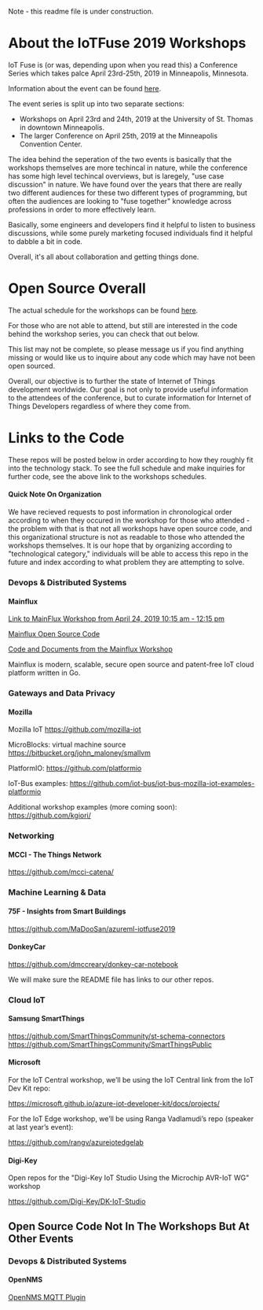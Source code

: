 Note - this readme file is under construction.

# About the IoTFuse 2019 Workshops

IoT Fuse is (or was, depending upon when you read this) a Conference Series which takes palce April 23rd-25th, 2019 in Minneapolis, Minnesota.

Information about the event can be found [here](https://www.iotfuse.com/).

The event series is split up into two separate sections:

  - Workshops on April 23rd and 24th, 2019 at the University of St. Thomas in downtown Minneapolis.
  - The larger Conference on April 25th, 2019 at the Minneapolis Convention Center.
  
The idea behind the seperation of the two events is basically that the workshops themselves are more techincal in nature, while the conference has some high level techincal overviews, but is laregely, "use case discussion" in nature.  We have found over the years that there are really two different audiences for these two different types of programming, but often the audiences are looking to "fuse together" knowledge across professions in order to more effectively learn.

Basically, some engineers and developers find it helpful to listen to business discussions, while some purely marketing focused individuals find it helpful to dabble a bit in code.

Overall, it's all about collaboration and getting things done.

# Open Source Overall

The actual schedule for the workshops can be found [here](https://iotfuseworkshops2019.sched.com/).

For those who are not able to attend, but still are interested in the code behind the workshop series, you can check that out below.

This list may not be complete, so please message us if you find anything missing or would like us to inquire about any code which may have not been open sourced.

Overall, our objective is to further the state of Internet of Things development worldwide.  Our goal is not only to provide useful information to the attendees of the conference, but to curate information for Internet of Things Developers regardless of where they come from.

# Links to the Code

These repos will be posted below in order according to how they roughly fit into the technology stack.  To see the full schedule and make inquiries for further code, see the above link to the workshops schedules.

#### Quick Note On Organization

We have recieved requests to post information in chronological order according to when they occured in the workshop for those who attended - the problem with that is that not all workshops have open source code, and this organizational structure is not as readable to those who attended the workshops themselves.  It is our hope that by organizing according to "technological category," individuals will be able to access this repo in the future and index according to what problem they are attempting to solve.

### Devops & Distributed Systems

#### Mainflux

[Link to MainFlux Workshop from April 24, 2019 10:15 am - 12:15 pm](https://iotfuse.com/sessions/mainflux-workshop/)

[Mainflux Open Source Code](https://github.com/mainflux/mainflux)

[Code and Documents from the Mainflux Workshop](https://github.com/janko-isidorovic/iotfuse2019)

Mainflux is modern, scalable, secure open source and patent-free IoT cloud platform written in Go.

### Gateways and Data Privacy

#### Mozilla

Mozilla IoT  https://github.com/mozilla-iot

MicroBlocks: virtual machine source https://bitbucket.org/john_maloney/smallvm

PlatformIO: https://github.com/platformio

IoT-Bus examples: https://github.com/iot-bus/iot-bus-mozilla-iot-examples-platformio

Additional workshop examples (more coming soon): https://github.com/kgiori/

### Networking

#### MCCI - The Things Network

https://github.com/mcci-catena/

### Machine Learning & Data

#### 75F - Insights from Smart Buildings

https://github.com/MaDooSan/azureml-iotfuse2019 

#### DonkeyCar

https://github.com/dmccreary/donkey-car-notebook

We will make sure the README file has links to our other repos.

### Cloud IoT

#### Samsung SmartThings

https://github.com/SmartThingsCommunity/st-schema-connectors 
https://github.com/SmartThingsCommunity/SmartThingsPublic

#### Microsoft

For the IoT Central workshop, we’ll be using the IoT Central link from the IoT Dev Kit repo:

https://microsoft.github.io/azure-iot-developer-kit/docs/projects/

For the IoT Edge workshop, we’ll be using Ranga Vadlamudi’s repo (speaker at last year’s event):

https://github.com/rangv/azureiotedgelab

#### Digi-Key

Open repos for the "Digi-Key IoT Studio Using the Microchip AVR-IoT WG" workshop

https://github.com/Digi-Key/DK-IoT-Studio


## Open Source Code Not In The Workshops But At Other Events

### Devops & Distributed Systems

#### OpenNMS

[OpenNMS MQTT Plugin](https://github.com/gallenc/opennms-mqtt-plugin)
